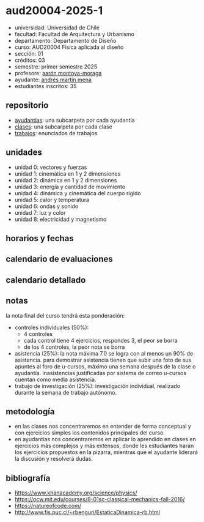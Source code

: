 # aud20004-2025-1


- universidad: Universidad de Chile
- facultad: Facultad de Arquitectura y Urbanismo
- departamento: Departamento de Diseño
- curso: AUD20004 Física aplicada al diseño
- sección: 01
- créditos: 03
- semestre: primer semestre 2025
- profesore: [aarón montoya-moraga](https://github.com/montoyamoraga)
- ayudante: [andrés martin mena](https://github.com/AndresMartinM)
- estudiantes inscritos: 35

## repositorio

- [ayudantias](./ayudantias/): una subcarpeta por cada ayudantía
- [clases](./clases/): una subcarpeta por cada clase
- [trabajos](./trabajos/): enunciados de trabajos

## unidades

- unidad 0: vectores y fuerzas
- unidad 1: cinemática en 1 y 2 dimensiones
- unidad 2: dinámica en 1 y 2 dimensiones
- unidad 3: energía y cantidad de movimiento
- unidad 4: dinámica y cinemática del cuerpo rígido
- unidad 5: calor y temperatura
- unidad 6: ondas y sonido
- unidad 7: luz y color
- unidad 8: electricidad y magnetismo

## horarios y fechas
<!-- 
- cátedra jueves 10:15am - 01:30pm
- ayudantía viernes 03:00pm - 04:30pm
- cátedras y ayudantías entre 2024-08-05 y 2024-11-30
- controles, 1 vez al mes
- semana de receso entre 2024-09-16 y 2024-09-20 -->

## calendario de evaluaciones
<!-- 
- control 01, 2024-08-30 viernes, en horario de ayudantía
- control 02, 2024-10-11 viernes, en horario de ayudantía
- control 03, 2024-10-25 viernes, en horario de ayudantía
- control 04, 2024-11-22 viernes, en horario de ayudantía
- trabajo de investigación, 2024-11-17 domingo 11:50pm, durante semana de trabajo autónomo -->

## calendario detallado

<!-- | sesión                                   | fecha                   | tema                                          |
| :--------------------------------------- | :---------------------- | :-------------------------------------------- |
| [clase-01](clases/clase-01/)             | 2024-08-08 jueves       | unidad 0: vectores y fuerzas                  |
| [ayudantia-01](ayudantias/ayudantia-01/) | 2024-08-09 viernes      | unidad 0: vectores y fuerzas                  |
| [clase-02](clases/clase-02/)             | 2024-08-15 jueves       | feriado, no hay clase                         |
| [ayudantia-02](ayudantias/ayudantia-02/) | 2024-08-16 viernes      | unidad 1: cinemática en 1D y 2D               |
| [clase-03](clases/clase-03/)             | 2024-08-22 jueves       | unidad 1: cinemática en 1D y 2D               |
| [ayudantia-03](ayudantias/ayudantia-03/) | 2024-08-23 viernes      | unidad 2: dinámica en 1D y 2D                 |
| [clase-04](clases/clase-04/)             | 2024-08-29 jueves       | unidad 2: dinámica en 1D y 2D                 |
| [ayudantia-04](ayudantias/ayudantia-04/) | 2024-08-30 viernes      | evaluación: control 1, unidades 0, 1, 2       |
| [clase-05](clases/clase-05/)             | 2024-09-05 jueves       | unidad 3: energía y cantidad de movimiento    |
| [ayudantia-05](ayudantias/ayudantia-05/) | 2024-09-06 viernes      | unidad 3: energía y cantidad de movimiento    |
| [clase-06](clases/clase-06/)             | 2024-09-12 jueves       | unidad 4: dinámica y cinemática cuerpo rígido |
| [ayudantia-06](ayudantias/ayudantia-06/) | 2024-09-13 viernes      | unidad 4: dinámica y cinemática cuerpo rígido |
| semana receso                            | 2024-09-16 / 2024-09-20 | sin clases, sin evaluaciones                  |
| [clase-07](clases/clase-07/)             | 2024-09-26 jueves       | unidad 5: calor y temperatura                 |
| [ayudantia-07](ayudantias/ayudantia-07/) | 2024-09-27 viernes      | unidad 5: calor y temperatura                 |
| [clase-08](clases/clase-08/)             | 2024-10-03 jueves       | unidad 6: ondas y sonido                      |
| [ayudantia-08](ayudantias/ayudantia-08/) | 2024-10-04 viernes      | unidad 6: ondas y sonido                      |
| [clase-09](clases/clase-09/)             | 2024-10-10 jueves       | repaso y ejercicios unidades 3, 4             |
| [ayudantia-09](ayudantias/ayudantia-09/) | 2024-10-11 viernes      | evaluación: control 2, unidades 3, 4          |
| [clase-10](clases/clase-10/)             | 2024-10-17 jueves       | unidad 7: luz y color                         |
| [ayudantia-10](ayudantias/ayudantia-10/) | 2024-10-18 viernes      | unidad 7: luz y color                         |
| [clase-11](clases/clase-11/)             | 2024-10-24 jueves       | repaso y ejercicios unidades 5, 6             |
| [ayudantia-11](ayudantias/ayudantia-11/) | 2024-10-25 viernes      | evaluación: control 3, unidades 5, 6          |
| no hay clase por feriados                | 2024-10-31/2024-11-01   | no hay clase por feriados                     |
| [clase-12](clases/clase-12/)             | 2024-10-07 jueves       | unidad 8: electricidad y magnetismo           |
| [ayudantia-12](ayudantias/ayudantia-12/) | 2024-11-08 viernes      | unidad 8: electricidad y magnetismo           |
| semana de trabajo autónomo               | 2024-11-11 / 2024-11-15 | sin clases, entrega trabajo de investigación  |
| [clase-13](clases/clase-13/)             | 2024-11-21 jueves       | repaso y ejercicios unidades 7, 8             |
| [ayudantia-13](ayudantias/ayudantia-13/) | 2024-11-22 viernes      | evaluación: control 4, unidades 7, 8          |
| cierre acta                              | 2024-12-02 sábado       | plazo máximo envío actas                      | -->

## notas

la nota final del curso tendrá esta ponderación:

- controles individuales (50%):
  - 4 controles
  - cada control tiene 4 ejercicios, respondes 3, el peor se borra
  - de los 4 controles, la peor nota se borra
- asistencia (25%): la nota máxima 7.0 se logra con al menos un 90% de asistencia. para demostrar asistencia tienen que subir una foto de sus apuntes al foro de u-cursos, máximo una semana después de la clase o ayudantía. inasistencias justificadas por sistema de correo u-cursos cuentan como media asistencia.
- trabajo de investigación (25%): investigación individual, realizado durante la semana de trabajo autónomo.

## metodología

- en las clases nos concentraremos en entender de forma conceptual y con ejercicios simples los contenidos principales del curso.
- en ayudantías nos concentraremos en aplicar lo aprendido en clases en ejercicios más complejos y más extensos, donde les estudiantes harán los ejercicios propuestos en la pizarra, mientras que el ayudante liderará la discusión y resolverá dudas.

## bibliografía

- <https://www.khanacademy.org/science/physics/>
- <https://ocw.mit.edu/courses/8-01sc-classical-mechanics-fall-2016/>
- <https://natureofcode.com/>
- <http://www.fis.puc.cl/~rbenguri/EstaticaDinamica-rb.html>
